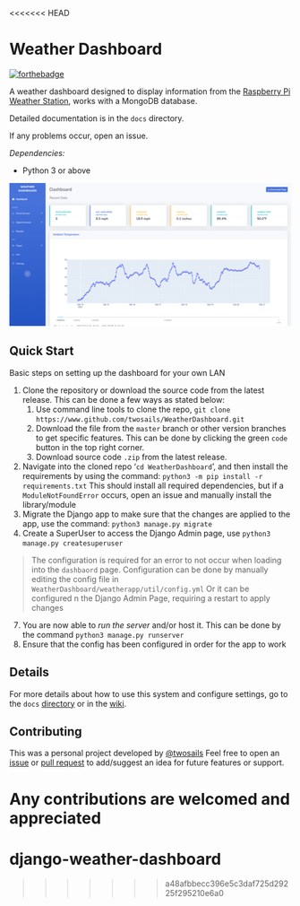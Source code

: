 <<<<<<< HEAD
# Weather Dashboard

[![forthebadge](https://forthebadge.com/images/badges/made-with-python.svg)](https://forthebadge.com) 

A weather dashboard designed to display information from
the [Raspberry Pi Weather Station](https://projects.raspberrypi.org/en/projects/build-your-own-weather-station), works
with a MongoDB database.

Detailed documentation is in the `docs` directory.

If any problems occur, open an issue.

*Dependencies:*

* Python 3 or above

<img src="imgs/screenshot.png" alt="Dashboard Screenshot">

## Quick Start

Basic steps on setting up the dashboard for your own LAN

1. Clone the repository or download the source code from the latest release. This can be done a few ways as stated
   below:
    1. Use command line tools to clone the repo, `git clone https://www.github.com/twosails/WeatherDashboard.git`
    2. Download the file from the `master` branch or other version branches to get specific features. This can be done
       by clicking the green `code`  button in the top right corner.
	3. Download source code `.zip`  from the latest release.
2. Navigate into the cloned repo ‘`cd WeatherDashboard`’, and then install the requirements by using the
   command: `python3 -m pip install -r requirements.txt`
   This should install all required dependencies, but if a `ModuleNotFoundError` occurs, open an issue and manually
   install the library/module
4. Migrate the Django app to make sure that the changes are applied to the app, use the
   command: `python3 manage.py migrate`
5. Create a SuperUser to access the Django Admin page, use `python3 manage.py createsuperuser`

> The configuration is required for an error to not occur when loading into the `dashbaord` page.
> Configuration can be done by manually editing the config file in `WeatherDashboard/weatherapp/util/config.yml`
> Or it can be configured n the Django Admin Page, requiring a restart to apply changes

7. You are now able to *run the server* and/or host it. This can be done by the command `python3 manage.py runserver`
8. Ensure that the config has been configured in order for the app to work

## Details

For more details about how to use this system and configure settings, go to
the `docs`  [directory](https://github.com/TwoSails/WeatherDashboard/tree/master/docs) or in
the [wiki](https://github.com/TwoSails/WeatherDashboard/wiki).

## Contributing

This was a personal project developed by [@twosails](https://github.com/twosails)
Feel free to open an [issue](https://github.com/TwoSails/WeatherDashboard/issues)
or [pull request](https://github.com/twosails/WeatherDashboard/pulls) to add/suggest an idea for future features or
support.

Any contributions are welcomed and appreciated 
=======
# django-weather-dashboard
>>>>>>> a48afbbecc396e5c3daf725d29225f295210e6a0
